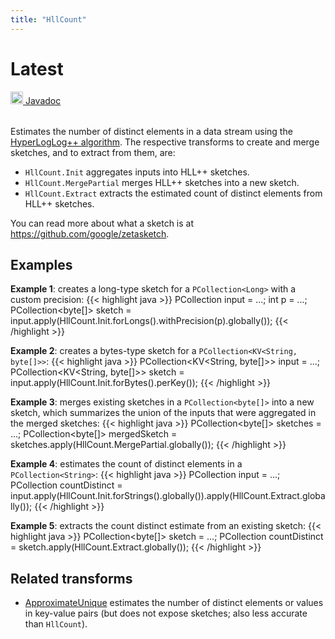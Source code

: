 ```yaml
---
title: "HllCount"
---
```

<!--
Licensed under the Apache License, Version 2.0 (the "License");
you may not use this file except in compliance with the License.
You may obtain a copy of the License at

http://www.apache.org/licenses/LICENSE-2.0

Unless required by applicable law or agreed to in writing, software
distributed under the License is distributed on an "AS IS" BASIS,
WITHOUT WARRANTIES OR CONDITIONS OF ANY KIND, either express or implied.
See the License for the specific language governing permissions and
limitations under the License.
-->
# Latest
<table align="left">
    <a target="_blank" class="button"
        href="https://beam.apache.org/releases/javadoc/current/index.html?org/apache/beam/sdk/extensions/zetasketch/HllCount.html">
      <img src="https://beam.apache.org/images/logos/sdks/java.png" width="20px" height="20px"
           alt="Javadoc" />
     Javadoc
    </a>
</table>
<br><br>


Estimates the number of distinct elements in a data stream using the
[HyperLogLog++ algorithm](http://static.googleusercontent.com/media/research.google.com/en/us/pubs/archive/40671.pdf).
The respective transforms to create and merge sketches, and to extract from them, are:

* `HllCount.Init` aggregates inputs into HLL++ sketches.
* `HllCount.MergePartial` merges HLL++ sketches into a new sketch.
* `HllCount.Extract` extracts the estimated count of distinct elements from HLL++ sketches.

You can read more about what a sketch is at https://github.com/google/zetasketch.

## Examples
**Example 1**: creates a long-type sketch for a `PCollection<Long>` with a custom precision:
{{< highlight java >}}
 PCollection<Long> input = ...;
 int p = ...;
 PCollection<byte[]> sketch = input.apply(HllCount.Init.forLongs().withPrecision(p).globally());
{{< /highlight >}}

**Example 2**: creates a bytes-type sketch for a `PCollection<KV<String, byte[]>>`:
{{< highlight java >}}
 PCollection<KV<String, byte[]>> input = ...;
 PCollection<KV<String, byte[]>> sketch = input.apply(HllCount.Init.forBytes().perKey());
{{< /highlight >}}

**Example 3**: merges existing sketches in a `PCollection<byte[]>` into a new sketch,
which summarizes the union of the inputs that were aggregated in the merged sketches:
{{< highlight java >}}
 PCollection<byte[]> sketches = ...;
 PCollection<byte[]> mergedSketch = sketches.apply(HllCount.MergePartial.globally());
{{< /highlight >}}

**Example 4**: estimates the count of distinct elements in a `PCollection<String>`:
{{< highlight java >}}
 PCollection<String> input = ...;
 PCollection<Long> countDistinct =
     input.apply(HllCount.Init.forStrings().globally()).apply(HllCount.Extract.globally());
{{< /highlight >}}

**Example 5**: extracts the count distinct estimate from an existing sketch:
{{< highlight java >}}
 PCollection<byte[]> sketch = ...;
 PCollection<Long> countDistinct = sketch.apply(HllCount.Extract.globally());
{{< /highlight >}}

## Related transforms
* [ApproximateUnique](/documentation/transforms/java/aggregation/approximateunique)
  estimates the number of distinct elements or values in key-value pairs (but does not expose sketches; also less accurate than `HllCount`).